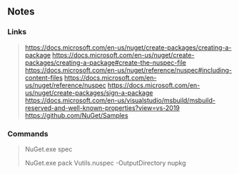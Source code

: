 ## Notes

### Links

><https://docs.microsoft.com/en-us/nuget/create-packages/creating-a-package>
><https://docs.microsoft.com/en-us/nuget/create-packages/creating-a-package#create-the-nuspec-file>
><https://docs.microsoft.com/en-us/nuget/reference/nuspec#including-content-files>
><https://docs.microsoft.com/en-us/nuget/reference/nuspec>
><https://docs.microsoft.com/en-us/nuget/create-packages/sign-a-package>
><https://docs.microsoft.com/en-us/visualstudio/msbuild/msbuild-reserved-and-well-known-properties?view=vs-2019>
><https://github.com/NuGet/Samples>

### Commands

>NuGet.exe spec
>
>NuGet.exe pack Vutils.nuspec -OutputDirectory nupkg